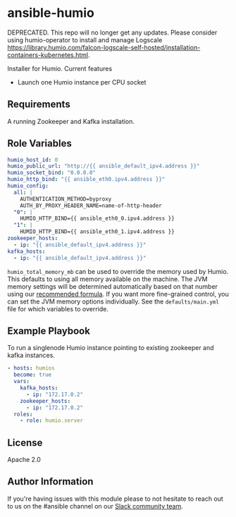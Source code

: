 ansible-humio
=========

DEPRECATED. This repo will no longer get any updates.
Please consider using humio-operator to install and manage Logscale https://library.humio.com/falcon-logscale-self-hosted/installation-containers-kubernetes.html.

Installer for Humio.
Current features
- Launch one Humio instance per CPU socket

Requirements
------------

A running Zookeeper and Kafka installation.

Role Variables
--------------

```yaml
humio_host_id: 0
humio_public_url: "http://{{ ansible_default_ipv4.address }}"
humio_socket_bind: "0.0.0.0"
humio_http_bind: "{{ ansible_eth0.ipv4.address }}"
humio_config:
  all: |
    AUTHENTICATION_METHOD=byproxy
    AUTH_BY_PROXY_HEADER_NAME=name-of-http-header
  "0": |
    HUMIO_HTTP_BIND={{ ansible_eth0_0.ipv4.address }}
  "1": |
    HUMIO_HTTP_BIND={{ ansible_eth0_1.ipv4.address }}
zookeeper_hosts:
  - ip: "{{ ansible_default_ipv4.address }}"
kafka_hosts:
  - ip: "{{ ansible_default_ipv4.address }}"
```

`humio_total_memory_mb` can be used to override the memory used by Humio. This defaults to
using all memory available on the machine. The JVM memory settings will be determined automatically
based on that number using our [recommended formula](https://docs.humio.com/operations-guide/configuration/basic-configuration/jvm-configuration/#java-memory-options).
If you want more fine-grained control, you can set the JVM memory options individually. See
the `defaults/main.yml` file for which variables to override.

Example Playbook
----------------

To run a singlenode Humio instance pointing to existing zookeeper and kafka instances.

```yaml
- hosts: humios
  become: true
  vars:
    kafka_hosts:
      - ip: "172.17.0.2"
    zookeeper_hosts:
      - ip: "172.17.0.2"
  roles:
    - role: humio.server
```

License
-------

Apache 2.0

Author Information
------------------

If you're having issues with this module please to not hesitate to reach out to us on the #ansible channel on our [Slack community team](https://community.humio.com/).
